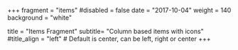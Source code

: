 +++
fragment = "items"
#disabled = false
date = "2017-10-04"
weight = 140
background = "white"

title = "Items Fragment"
subtitle= "Column based items with icons"
#title_align = "left" # Default is center, can be left, right or center
+++
